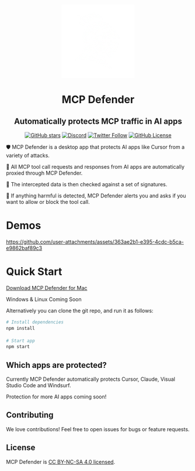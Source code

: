 <p align="center">
  <picture>
    <source media="(prefers-color-scheme: dark)" srcset="./src/assets/white_knight_icon.png">
    <source media="(prefers-color-scheme: light)" srcset="./src/assets/black_knight_icon.png">
    <img alt="Shows a black knight in light color mode and a white knight one in dark color mode." src="./src/assets/white_knight_icon.png" width="200" height="200">
  </picture>
</p>

<h1 align="center">MCP Defender</h1>
<h2 align="center">Automatically protects MCP traffic in AI apps</h2>

<p align="center">
  <a href="https://github.com/MCP-Defender/MCP-Defender"><img src="https://img.shields.io/github/stars/MCP-Defender/MCP-Defender?style=social" alt="GitHub stars"></a>
  <a href="https://discord.gg/SqXz6RGU"><img src="https://img.shields.io/discord/1376849284884074526?color=7289DA&label=Discord&logo=discord&logoColor=white" alt="Discord"></a>
  <a href="https://x.com/mcp_defender"><img src="https://img.shields.io/twitter/follow/mcp_defender?style=social" alt="Twitter Follow"></a>
  <a href="LICENSE"><img src="https://img.shields.io/github/license/MCP-Defender/MCP-Defender" alt="GitHub License"></a>
</p>



🛡️  MCP Defender is a desktop app that protects AI apps like Cursor from a variety of attacks.

🚦 All MCP tool call requests and responses from AI apps are automatically proxied through MCP Defender.

🔎  The intercepted data is then checked against a set of signatures.

🔐  If anything harmful is detected, MCP Defender alerts you and asks if you want to allow or block the tool call.

# Demos
https://github.com/user-attachments/assets/363ae2b1-e395-4cdc-b5ca-e9862baf89c3



# Quick Start

[Download MCP Defender for Mac](https://github.com/MCP-Defender/MCP-Defender/releases/latest)

Windows & Linux Coming Soon

Alternatively you can clone the git repo, and run it as follows:

```bash
# Install dependencies
npm install

# Start app
npm start
```

## Which apps are protected?

Currently MCP Defender automatically protects Cursor, Claude, Visual Studio Code and Windsurf.

Protection for more AI apps coming soon!

## Contributing

We love contributions! Feel free to open issues for bugs or feature requests.

## License

MCP Defender is [CC BY-NC-SA 4.0 licensed](LICENSE.txt).
